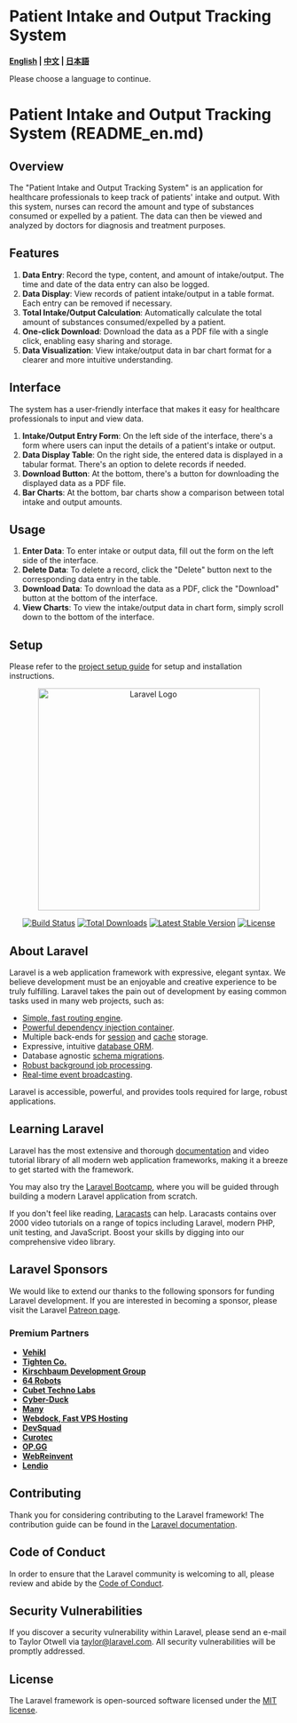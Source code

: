 # Patient Intake and Output Tracking System

**[English](README_en.md) | [中文](README_zh-TW.md) | [日本語](README_ja.md)**

Please choose a language to continue.

# Patient Intake and Output Tracking System (README_en.md)

## Overview

The "Patient Intake and Output Tracking System" is an application for healthcare professionals to keep track of patients' intake and output. With this system, nurses can record the amount and type of substances consumed or expelled by a patient. The data can then be viewed and analyzed by doctors for diagnosis and treatment purposes.

## Features

1. **Data Entry**: Record the type, content, and amount of intake/output. The time and date of the data entry can also be logged.
2. **Data Display**: View records of patient intake/output in a table format. Each entry can be removed if necessary.
3. **Total Intake/Output Calculation**: Automatically calculate the total amount of substances consumed/expelled by a patient.
4. **One-click Download**: Download the data as a PDF file with a single click, enabling easy sharing and storage.
5. **Data Visualization**: View intake/output data in bar chart format for a clearer and more intuitive understanding.

## Interface

The system has a user-friendly interface that makes it easy for healthcare professionals to input and view data.

1. **Intake/Output Entry Form**: On the left side of the interface, there's a form where users can input the details of a patient's intake or output.
2. **Data Display Table**: On the right side, the entered data is displayed in a tabular format. There's an option to delete records if needed.
3. **Download Button**: At the bottom, there's a button for downloading the displayed data as a PDF file.
4. **Bar Charts**: At the bottom, bar charts show a comparison between total intake and output amounts.

## Usage

1. **Enter Data**: To enter intake or output data, fill out the form on the left side of the interface.
2. **Delete Data**: To delete a record, click the "Delete" button next to the corresponding data entry in the table.
3. **Download Data**: To download the data as a PDF, click the "Download" button at the bottom of the interface.
4. **View Charts**: To view the intake/output data in chart form, simply scroll down to the bottom of the interface.

## Setup

Please refer to the [project setup guide](Setup.md) for setup and installation instructions.

<p align="center"><a href="https://laravel.com" target="_blank"><img src="https://raw.githubusercontent.com/laravel/art/master/logo-lockup/5%20SVG/2%20CMYK/1%20Full%20Color/laravel-logolockup-cmyk-red.svg" width="400" alt="Laravel Logo"></a></p>

<p align="center">
<a href="https://github.com/laravel/framework/actions"><img src="https://github.com/laravel/framework/workflows/tests/badge.svg" alt="Build Status"></a>
<a href="https://packagist.org/packages/laravel/framework"><img src="https://img.shields.io/packagist/dt/laravel/framework" alt="Total Downloads"></a>
<a href="https://packagist.org/packages/laravel/framework"><img src="https://img.shields.io/packagist/v/laravel/framework" alt="Latest Stable Version"></a>
<a href="https://packagist.org/packages/laravel/framework"><img src="https://img.shields.io/packagist/l/laravel/framework" alt="License"></a>
</p>

## About Laravel

Laravel is a web application framework with expressive, elegant syntax. We believe development must be an enjoyable and creative experience to be truly fulfilling. Laravel takes the pain out of development by easing common tasks used in many web projects, such as:

-   [Simple, fast routing engine](https://laravel.com/docs/routing).
-   [Powerful dependency injection container](https://laravel.com/docs/container).
-   Multiple back-ends for [session](https://laravel.com/docs/session) and [cache](https://laravel.com/docs/cache) storage.
-   Expressive, intuitive [database ORM](https://laravel.com/docs/eloquent).
-   Database agnostic [schema migrations](https://laravel.com/docs/migrations).
-   [Robust background job processing](https://laravel.com/docs/queues).
-   [Real-time event broadcasting](https://laravel.com/docs/broadcasting).

Laravel is accessible, powerful, and provides tools required for large, robust applications.

## Learning Laravel

Laravel has the most extensive and thorough [documentation](https://laravel.com/docs) and video tutorial library of all modern web application frameworks, making it a breeze to get started with the framework.

You may also try the [Laravel Bootcamp](https://bootcamp.laravel.com), where you will be guided through building a modern Laravel application from scratch.

If you don't feel like reading, [Laracasts](https://laracasts.com) can help. Laracasts contains over 2000 video tutorials on a range of topics including Laravel, modern PHP, unit testing, and JavaScript. Boost your skills by digging into our comprehensive video library.

## Laravel Sponsors

We would like to extend our thanks to the following sponsors for funding Laravel development. If you are interested in becoming a sponsor, please visit the Laravel [Patreon page](https://patreon.com/taylorotwell).

### Premium Partners

-   **[Vehikl](https://vehikl.com/)**
-   **[Tighten Co.](https://tighten.co)**
-   **[Kirschbaum Development Group](https://kirschbaumdevelopment.com)**
-   **[64 Robots](https://64robots.com)**
-   **[Cubet Techno Labs](https://cubettech.com)**
-   **[Cyber-Duck](https://cyber-duck.co.uk)**
-   **[Many](https://www.many.co.uk)**
-   **[Webdock, Fast VPS Hosting](https://www.webdock.io/en)**
-   **[DevSquad](https://devsquad.com)**
-   **[Curotec](https://www.curotec.com/services/technologies/laravel/)**
-   **[OP.GG](https://op.gg)**
-   **[WebReinvent](https://webreinvent.com/?utm_source=laravel&utm_medium=github&utm_campaign=patreon-sponsors)**
-   **[Lendio](https://lendio.com)**

## Contributing

Thank you for considering contributing to the Laravel framework! The contribution guide can be found in the [Laravel documentation](https://laravel.com/docs/contributions).

## Code of Conduct

In order to ensure that the Laravel community is welcoming to all, please review and abide by the [Code of Conduct](https://laravel.com/docs/contributions#code-of-conduct).

## Security Vulnerabilities

If you discover a security vulnerability within Laravel, please send an e-mail to Taylor Otwell via [taylor@laravel.com](mailto:taylor@laravel.com). All security vulnerabilities will be promptly addressed.

## License

The Laravel framework is open-sourced software licensed under the [MIT license](https://opensource.org/licenses/MIT).
